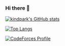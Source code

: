### Hi there 👋
[![kindpark's GitHub stats](https://github-readme-stats.vercel.app/api?username=kindpark)](https://github.com/anuraghazra/github-readme-stats)

[![Top Langs](https://github-readme-stats.vercel.app/api/top-langs/?username=kindpark&langs_count=10&layout=compact&theme=dark)](https://github.com/kindpark/kindpark)

[![CodeForces Profile](https://cf.leed.at?id=kpark)](https://codeforces.com/profile/kpark)

<!--
**kindpark/kindpark** is a ✨ _special_ ✨ repository because its `README.md` (this file) appears on your GitHub profile.

Here are some ideas to get you started:

- 🔭 I’m currently working on ...
- 🌱 I’m currently learning ...
- 👯 I’m looking to collaborate on ...
- 🤔 I’m looking for help with ...
- 💬 Ask me about ...
- 📫 How to reach me: ...
- 😄 Pronouns: ...
- ⚡ Fun fact: ...
-->

